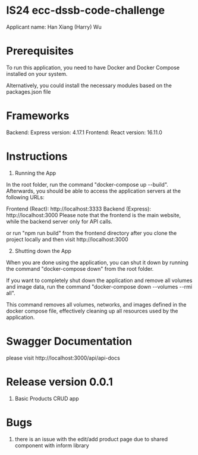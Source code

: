 # IS24 ecc-dssb-code-challenge

Applicant name: Han Xiang (Harry) Wu

# Prerequisites
To run this application, you need to have Docker and Docker Compose installed on your system.

Alternatively, you could install the necessary modules based on the packages.json file

# Frameworks
Backend: Express version: 4.17.1
Frontend: React version: 16.11.0

# Instructions

1. Running the App

In the root folder, run the command "docker-compose up --build". Afterwards, you should be able to access the application servers at the following URLs:

Frontend (React): http://localhost:3333
Backend (Express): http://localhost:3000
Please note that the frontend is the main website, while the backend server only for API calls.

or run "npm run build" from the frontend directory after you clone the project locally and then visit http://localhost:3000

2. Shutting down the App

When you are done using the application, you can shut it down by running the command "docker-compose down" from the root folder.

If you want to completely shut down the application and remove all volumes and image data, 
run the command "docker-compose down --volumes --rmi all".

This command removes all volumes, networks, and images defined in the docker compose file, effectively cleaning up all resources used by the application.

# Swagger Documentation   
please visit http://localhost:3000/api/api-docs

# Release version 0.0.1
1. Basic Products CRUD app

# Bugs

1. there is an issue with the edit/add product page due to shared component with inform library 